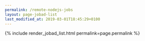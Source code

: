 ```yaml
---
permalink: /remote-nodejs-jobs
layout: page-jobad-list
last_modified_at: 2019-03-01T18:45:29+0100
---
```

{% include render_jobad_list.html permalink=page.permalink %}
